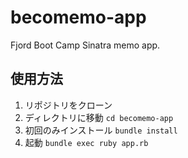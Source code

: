 # becomemo-app

Fjord Boot Camp Sinatra memo app.

## 使用方法

1. リポジトリをクローン
1. ディレクトリに移動 `cd becomemo-app`
1. 初回のみインストール `bundle install`
1. 起動 `bundle exec ruby app.rb`
